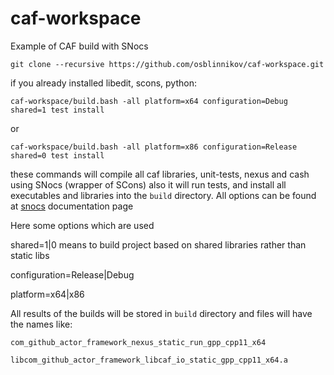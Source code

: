 # caf-workspace
Example of CAF build with SNocs

    git clone --recursive https://github.com/osblinnikov/caf-workspace.git

if you already installed libedit, scons, python:

    caf-workspace/build.bash -all platform=x64 configuration=Debug shared=1 test install

or

    caf-workspace/build.bash -all platform=x86 configuration=Release shared=0 test install 

these commands will compile all caf libraries, unit-tests, nexus and cash using SNocs (wrapper of SCons) also it will run tests, and install all executables and libraries into the `build` directory. All options can be found at [snocs](https://github.com/osblinnikov/snocs) documentation page

Here some options which are used

shared=1|0 means to build project based on shared libraries rather than static libs

configuration=Release|Debug

platform=x64|x86

All results of the builds will be stored in `build` directory and files will have the names like: 

    com_github_actor_framework_nexus_static_run_gpp_cpp11_x64
    
    libcom_github_actor_framework_libcaf_io_static_gpp_cpp11_x64.a
    
    

